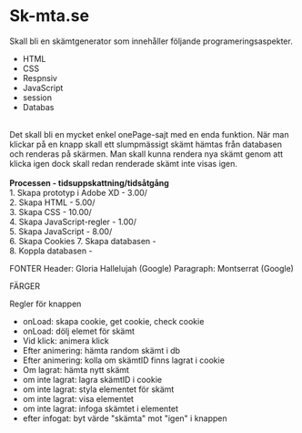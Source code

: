 # Sk-mta.se
Skall bli en skämtgenerator som innehåller följande programeringsaspekter.<br>
- HTML<br>
- CSS <br>
- Respnsiv<br>
- JavaScript<br>
- session<br>
- Databas<br>
<br>
Det skall bli en mycket enkel onePage-sajt med en enda funktion. När man klickar på en knapp skall ett slumpmässigt skämt hämtas från databasen och renderas på skärmen. Man skall kunna rendera nya skämt genom att klicka igen dock skall redan renderade skämt inte visas igen.<br>
<br>
<b>Processen - tidsuppskattning/tidsåtgång</b><br>
1. Skapa prototyp i Adobe XD - 3.00/<br>
2. Skapa HTML - 5.00/<br>
3. Skapa CSS - 10.00/<br>
4. Skapa JavaScript-regler - 1.00/<br>
5. Skapa JavaScript - 8.00/<br>
6. Skapa Cookies
7. Skapa databasen - <br>
8. Koppla databasen - <br>

FONTER
Header: Gloria Hallelujah (Google)
Paragraph: Montserrat (Google)
<!--
<link href="https://fonts.googleapis.com/css?family=Gloria+Hallelujah|Montserrat&display=swap" rel="stylesheet">
font-family: 'Gloria Hallelujah', cursive;
font-family: 'Montserrat', sans-serif;
-->

FÄRGER<br>

Regler för knappen<br>
- onLoad:             skapa cookie, get cookie, check cookie
- onLoad:             dölj elemet för skämt
- Vid klick:          animera klick
- Efter animering:    hämta random skämt i db
- Efter animering:    kolla om skämtID finns lagrat i cookie 
- Om lagrat:          hämta nytt skämt
- om inte lagrat:     lagra skämtID i cookie
- om inte lagrat:     styla elementet för skämt
- om inte lagrat:     visa elementet
- om inte lagrat:     infoga skämtet i elementet
- efter infogat:      byt värde "skämta" mot "igen" i knappen

